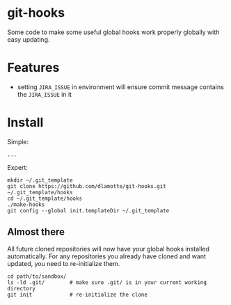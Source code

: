 # git-hooks

Some code to make some useful global hooks work properly globally with easy
updating.

# Features

* setting `JIRA_ISSUE` in environment will ensure commit message contains
  the `JIRA_ISSUE` in it

# Install

Simple:

    ...

Expert:

    mkdir ~/.git_template
    git clone https://github.com/dlamotte/git-hooks.git ~/.git_template/hooks
    cd ~/.git_template/hooks
    ./make-hooks
    git config --global init.templateDir ~/.git_template

## Almost there

All future cloned repositories will now have your global hooks installed
automatically.  For any repositories you already have cloned and want updated,
you need to re-initialize them.

    cd path/to/sandbox/
    ls -ld .git/        # make sure .git/ is in your current working directory
    git init            # re-initialize the clone
